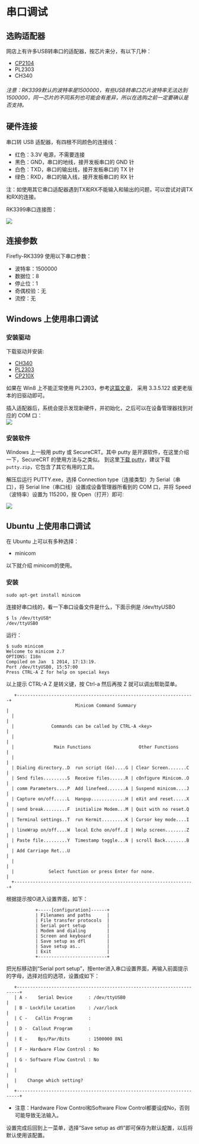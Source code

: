 # 串口调试   
## 选购适配器

网店上有许多USB转串口的适配器，按芯片来分，有以下几种：

* [CP2104](https://item.taobao.com/item.htm?spm=a1z10.5-c.w4002-12605442688.14.aa5e1e8srwECg&id=546045713700)
* PL2303  
* CH340   

###### 注意：RK3399默认的波特率是1500000，有些USB转串口芯片波特率无法达到1500000，同一芯片的不同系列也可能会有差异，所以在选购之前一定要确认是否支持。

## 硬件连接

串口转 USB 适配器，有四根不同颜色的连接线：

* 红色：3.3V 电源，不需要连接
* 黑色：GND，串口的地线，接开发板串口的 GND 针
* 白色：TXD，串口的输出线，接开发板串口的 TX 针
* 绿色：RXD，串口的输入线，接开发板串口的 RX 针

注：如使用其它串口适配器遇到TX和RX不能输入和输出的问题，可以尝试对调TX和RX的连接。

RK3399串口连接图：

![](img/debug1.jpg)
## 连接参数

Firefly-RK3399 使用以下串口参数：

* 波特率：1500000
* 数据位：8
* 停止位：1
* 奇偶校验：无
* 流控：无

## Windows 上使用串口调试

### 安装驱动

下载驱动并安装:

* [CH340](https://sparks.gogo.co.nz/ch340.html)
* [PL2303](http://www.prolific.com.tw/US/ShowProduct.aspx?pcid=41)
* [CP210X](https://www.silabs.com/products/development-tools/software/usb-to-uart-bridge-vcp-drivers)

如果在 Win8 上不能正常使用 PL2303，参考[这篇文章](http://blog.csdn.net/ropai/article/details/19619951)， 采用 3.3.5.122 或更老版本的旧驱动即可。

插入适配器后，系统会提示发现新硬件，并初始化，之后可以在设备管理器找到对应的 COM 口：   
![](img/debug2.png)

### 安装软件

Windows 上一般用 putty 或 SecureCRT。其中 putty 是开源软件，在这里介绍一下，SecureCRT 的使用方法与之类似。
到这里[下载 putty](http://www.chiark.greenend.org.uk/~sgtatham/putty/download.html)，建议下载 `putty.zip`，它包含了其它有用的工具。

解压后运行 PUTTY.exe，选择 Connection type（连接类型）为 Serial（串口），将 Serial line（串口线）设置成设备管理器所看到的  COM 口，并将 Speed（波特率）设置为 115200，按 Open（打开）即可:   

![](img/debug3.png)

## Ubuntu 上使用串口调试

在 Ubuntu 上可以有多种选择：

* minicom

以下就介绍 minicom的使用。

### 安装
```
sudo apt-get install minicom
```
连接好串口线的，看一下串口设备文件是什么，下面示例是 /dev/ttyUSB0
```
$ ls /dev/ttyUSB*
/dev/ttyUSB0
```
运行：
```
$ sudo minicom
Welcome to minicom 2.7                                       
OPTIONS: I18n       
Compiled on Jan  1 2014, 17:13:19.     
Port /dev/ttyUSB0, 15:57:00                                 
Press CTRL-A Z for help on special keys
```
以上提示 CTRL-A Z 是转义键，按 Ctrl-a 然后再按 Z 就可以调出帮助菜单。
```
   +-------------------------------------------------------------------+
                          Minicom Command Summary                      |
  |                                                                    |
  |              Commands can be called by CTRL-A <key>                |
  |                                                                    |
  |               Main Functions                  Other Functions      |
  |                                                                    |
  | Dialing directory..D  run script (Go)....G | Clear Screen.......C  |
  | Send files.........S  Receive files......R | cOnfigure Minicom..O  |
  | comm Parameters....P  Add linefeed.......A | Suspend minicom....J  |
  | Capture on/off.....L  Hangup.............H | eXit and reset.....X  |
  | send break.........F  initialize Modem...M | Quit with no reset.Q  |
  | Terminal settings..T  run Kermit.........K | Cursor key mode....I  |
  | lineWrap on/off....W  local Echo on/off..E | Help screen........Z  |
  | Paste file.........Y  Timestamp toggle...N | scroll Back........B  |
  | Add Carriage Ret...U                                               |
  |                                                                    |
  |             Select function or press Enter for none.               |
  +--------------------------------------------------------------------+
```
根据提示按O进入设置界面，如下：
```
           +-----[configuration]------+  
           | Filenames and paths      |   
           | File transfer protocols  |   
           | Serial port setup        |  
           | Modem and dialing        |  
           | Screen and keyboard      | 
           | Save setup as dfl        | 
           | Save setup as..          |                 
           | Exit                     |                 
           +--------------------------+
```
把光标移动到“Serial port setup”，按enter进入串口设置界面，再输入前面提示的字母，选择对应的选项，设置成如下：
```
   +-----------------------------------------------------------------------+                                          
   | A -    Serial Device      : /dev/ttyUSB0                              |                                          
   | B - Lockfile Location     : /var/lock                                 |                                          
   | C -   Callin Program      :                                           |                                          
   | D -  Callout Program      :                                           |                                          
   | E -    Bps/Par/Bits       : 1500000 8N1                               |                                          
   | F - Hardware Flow Control : No                                        |                                          
   | G - Software Flow Control : No                                        |                                          
   |                                                                       |                                          
   |    Change which setting?                                              |                                          
   +-----------------------------------------------------------------------+
   ```
* 注意：Hardware Flow Control和Software Flow Control都要设成No，否则可能导致无法输入。

设置完成后回到上一菜单，选择“Save setup as dfl”即可保存为默认配置，以后将默认使用该配置。